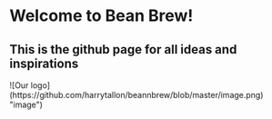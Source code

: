 <h1>Welcome to Bean Brew!</h1>	
<h2>This is the github page for all ideas and inspirations</h2>
![Our logo](https://github.com/harrytallon/beannbrew/blob/master/image.png) "image")

